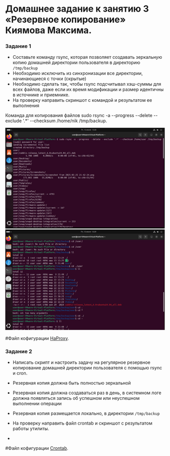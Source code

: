 # Домашнее задание к занятию 3 «Резервное копирование» Киямова Максима.

### Задание 1
- Составьте команду rsync, которая позволяет создавать зеркальную копию домашней директории пользователя в директорию `/tmp/backup`
- Необходимо исключить из синхронизации все директории, начинающиеся с точки (скрытые)
- Необходимо сделать так, чтобы rsync подсчитывал хэш-суммы для всех файлов, даже если их время модификации и размер идентичны в источнике и приемнике.
- На проверку направить скриншот с командой и результатом ее выполнения

Команда для копирования файлов sudo rsync -a --progress --delete --exclude '.*' --checksum /home/nik /tmp/backup.

![Название скриншота 1](https://github.com/Fizic666/hw_rsync/blob/main/10_3_1.jpg)  
![Название скриншота 1](https://github.com/Fizic666/hw_rsync/blob/main/10_3_1-2.jpg)  

#Файл кофигурации [HaProxy](https://github.com/Fizic666/HomeWork_HaProxy/blob/main/1_haproxy.cfg).

### Задание 2
- Написать скрипт и настроить задачу на регулярное резервное копирование домашней директории пользователя с помощью rsync и cron.
- Резервная копия должна быть полностью зеркальной
- Резервная копия должна создаваться раз в день, в системном логе должна появляться запись об успешном или неуспешном выполнении операции
- Резервная копия размещается локально, в директории `/tmp/backup`
- На проверку направить файл crontab и скриншот с результатом работы утилиты.

- 
#Файл кофигурации [Crontab]().
